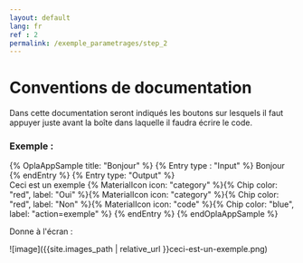 ```yaml
---
layout: default
lang: fr
ref : 2
permalink: /exemple_parametrages/step_2
---
```


# Conventions de documentation

Dans cette documentation seront indiqués les boutons sur lesquels il faut appuyer juste avant la boîte dans laquelle il faudra écrire le code.


### Exemple :


{% OplaAppSample title: "Bonjour" %}
  {% Entry type : "Input" %}
    Bonjour 
  {% endEntry %}
  {% Entry type: "Output" %}  
    Ceci est un exemple {% MaterialIcon icon: "category" %}{% Chip color: "red", label: "Oui" %}{% MaterialIcon icon: "category" %}{% Chip color: "red", label: "Non" %}{% MaterialIcon icon: "code" %}{% Chip color: "blue", label: "action=exemple" %}
  {% endEntry %}
{% endOplaAppSample %}


Donne à l'écran :

![image]({{site.images_path | relative_url }}ceci-est-un-exemple.png)
